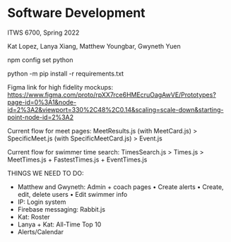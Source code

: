 # Software Development
ITWS 6700, Spring 2022

Kat Lopez, Lanya Xiang, Matthew Youngbar, Gwyneth Yuen


npm config set python

python -m pip install -r requirements.txt

Figma link for high fidelity mockups: https://www.figma.com/proto/rpXX7rce6HMEcruOagAwVE/Prototypes?page-id=0%3A1&node-id=2%3A2&viewport=330%2C48%2C0.14&scaling=scale-down&starting-point-node-id=2%3A2

Current flow for meet pages: MeetResults.js (with MeetCard.js) > SpecificMeet.js (with SpecificMeetCard.js) > Event.js

Current flow for swimmer time search: TimesSearch.js > Times.js > MeetTimes.js + FastestTimes.js + EventTimes.js

THINGS WE NEED TO DO:
- Matthew and Gwyneth: Admin + coach pages
    • Create alerts
    • Create, edit, delete users
    • Edit swimmer info
- IP: Login system
- Firebase messaging: Rabbit.js
- Kat: Roster
- Lanya + Kat: All-Time Top 10
- Alerts/Calendar